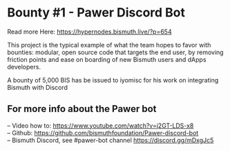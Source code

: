# Bounty #1 - Pawer Discord Bot

Read more Here: https://hypernodes.bismuth.live/?p=654

This project is the typical example of what the team hopes to favor with bounties: modular, open source code that targets the end user, by removing friction points and ease on boarding of new Bismuth users and dApps developers.

A bounty of 5,000 BIS has be issued to iyomisc for his work on integrating Bismuth with Discord

## For more info about the Pawer bot

– Video how to: https://www.youtube.com/watch?v=j2GT-LDS-x8  
– Github: https://github.com/bismuthfoundation/Pawer-discord-bot  
– Bismuth Discord, see #pawer-bot channel https://discord.gg/mDxgJc5
